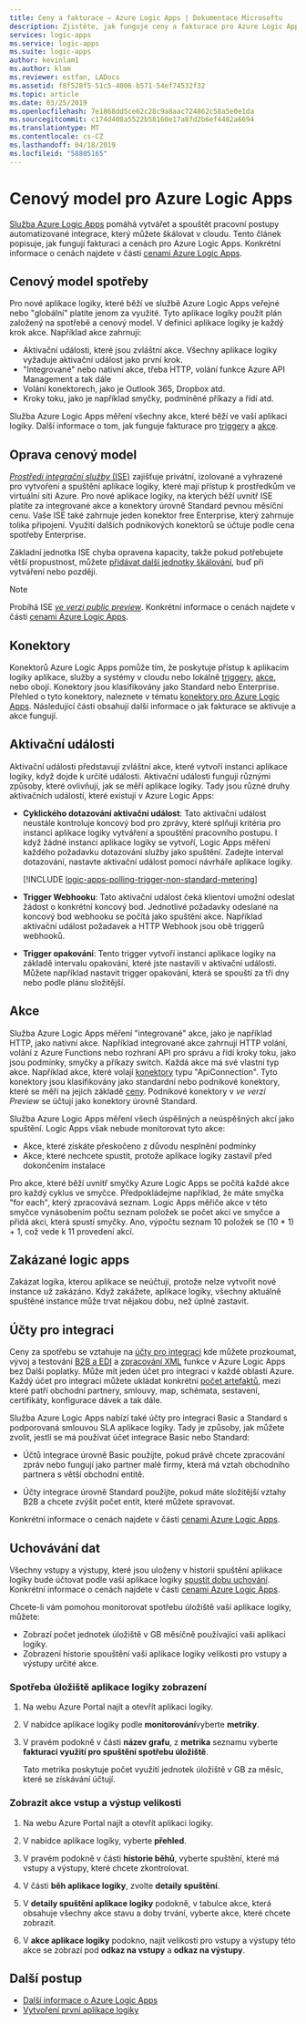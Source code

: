```yaml
---
title: Ceny a fakturace – Azure Logic Apps | Dokumentace Microsoftu
description: Zjistěte, jak funguje ceny a fakturace pro Azure Logic Apps
services: logic-apps
ms.service: logic-apps
ms.suite: logic-apps
author: kevinlam1
ms.author: klam
ms.reviewer: estfan, LADocs
ms.assetid: f8f528f5-51c5-4006-b571-54ef74532f32
ms.topic: article
ms.date: 03/25/2019
ms.openlocfilehash: 7e1868dd5ce62c28c9a8aac724862c58a5e0e1da
ms.sourcegitcommit: c174d408a5522b58160e17a87d2b6ef4482a6694
ms.translationtype: MT
ms.contentlocale: cs-CZ
ms.lasthandoff: 04/18/2019
ms.locfileid: "58805165"
---
```

# <a name="pricing-model-for-azure-logic-apps"></a>Cenový model pro Azure Logic Apps

[Služba Azure Logic Apps](../logic-apps/logic-apps-overview.md) pomáhá vytvářet a spouštět pracovní postupy automatizované integrace, který můžete škálovat v cloudu. Tento článek popisuje, jak fungují fakturaci a cenách pro Azure Logic Apps. Konkrétní informace o cenách najdete v části [cenami Azure Logic Apps](https://azure.microsoft.com/pricing/details/logic-apps).

<a name="consumption-pricing"></a>

## <a name="consumption-pricing-model"></a>Cenový model spotřeby

Pro nové aplikace logiky, které běží ve službě Azure Logic Apps veřejné nebo "globální" platíte jenom za využité. Tyto aplikace logiky použít plán založený na spotřebě a cenový model. V definici aplikace logiky je každý krok akce. Například akce zahrnují: 

* Aktivační události, které jsou zvláštní akce. Všechny aplikace logiky vyžaduje aktivační událost jako první krok.
* "Integrované" nebo nativní akce, třeba HTTP, volání funkce Azure API Management a tak dále
* Volání konektorech, jako je Outlook 365, Dropbox atd.
* Kroky toku, jako je například smyčky, podmíněné příkazy a řídí atd.

Služba Azure Logic Apps měření všechny akce, které běží ve vaší aplikaci logiky. Další informace o tom, jak funguje fakturace pro [triggery](#triggers) a [akce](#actions).

<a name="fixed-pricing"></a>

## <a name="fixed-pricing-model"></a>Oprava cenový model

[ *Prostředí integrační služby* (ISE)](../logic-apps/connect-virtual-network-vnet-isolated-environment-overview.md) zajišťuje privátní, izolované a vyhrazené pro vytvoření a spuštění aplikace logiky, které mají přístup k prostředkům ve virtuální síti Azure. Pro nové aplikace logiky, na kterých běží uvnitř ISE platíte za integrované akce a konektory úrovně Standard pevnou měsíční cenu. Vaše ISE také zahrnuje jeden konektor free Enterprise, který zahrnuje tolika připojení. Využití dalších podnikových konektorů se účtuje podle cena spotřeby Enterprise. 

Základní jednotka ISE chyba opravena kapacity, takže pokud potřebujete větší propustnost, můžete [přidávat další jednotky škálování](../logic-apps/connect-virtual-network-vnet-isolated-environment.md#add-capacity), buď při vytváření nebo později.

> [!NOTE]
> Probíhá ISE [ *ve verzi public preview*](https://azure.microsoft.com/support/legal/preview-supplemental-terms/). Konkrétní informace o cenách najdete v části [cenami Azure Logic Apps](https://azure.microsoft.com/pricing/details/logic-apps).

<a name="connectors"></a>

## <a name="connectors"></a>Konektory

Konektorů Azure Logic Apps pomůže tím, že poskytuje přístup k aplikacím logiky aplikace, služby a systémy v cloudu nebo lokálně [triggery](#triggers), [akce](#actions), nebo obojí. Konektory jsou klasifikovány jako Standard nebo Enterprise. Přehled o tyto konektory, naleznete v tématu [konektory pro Azure Logic Apps](../connectors/apis-list.md). Následující části obsahují další informace o jak fakturace se aktivuje a akce fungují.

<a name="triggers"></a>

## <a name="triggers"></a>Aktivační události

Aktivační události představují zvláštní akce, které vytvoří instanci aplikace logiky, když dojde k určité události. Aktivační události fungují různými způsoby, které ovlivňují, jak se měří aplikace logiky. Tady jsou různé druhy aktivačních událostí, které existují v Azure Logic Apps:

* **Cyklického dotazování aktivační událost**: Tato aktivační událost neustále kontroluje koncový bod pro zprávy, které splňují kritéria pro instanci aplikace logiky vytváření a spouštění pracovního postupu. I když žádné instanci aplikace logiky se vytvoří, Logic Apps měření každého požadavku dotazování služby jako spuštění. Zadejte interval dotazování, nastavte aktivační událost pomocí návrháře aplikace logiky.

  [!INCLUDE [logic-apps-polling-trigger-non-standard-metering](../../includes/logic-apps-polling-trigger-non-standard-metering.md)]

* **Trigger Webhooku**: Tato aktivační událost čeká klientovi umožní odeslat žádost o konkrétní koncový bod. Jednotlivé požadavky odeslané na koncový bod webhooku se počítá jako spuštění akce. Například aktivační událost požadavek a HTTP Webhook jsou obě triggerů webhooků.

* **Trigger opakování**: Tento trigger vytvoří instanci aplikace logiky na základě intervalu opakování, které jste nastavili v aktivační události. Můžete například nastavit trigger opakování, která se spouští za tři dny nebo podle plánu složitější.

<a name="actions"></a>

## <a name="actions"></a>Akce

Služba Azure Logic Apps měření "integrované" akce, jako je například HTTP, jako nativní akce. Například integrované akce zahrnují HTTP volání, volání z Azure Functions nebo rozhraní API pro správu a řídí kroky toku, jako jsou podmínky, smyčky a příkazy switch. Každá akce má své vlastní typ akce. Například akce, které volají [konektory](https://docs.microsoft.com/connectors) typu "ApiConnection". Tyto konektory jsou klasifikovány jako standardní nebo podnikové konektory, které se měří na jejich základě [ceny](https://azure.microsoft.com/pricing/details/logic-apps). Podnikové konektory v *ve verzi Preview* se účtují jako konektory úrovně Standard.

Služba Azure Logic Apps měření všech úspěšných a neúspěšných akcí jako spuštění. Logic Apps však nebude monitorovat tyto akce:

* Akce, které získáte přeskočeno z důvodu nesplnění podmínky
* Akce, které nechcete spustit, protože aplikace logiky zastavil před dokončením instalace

Pro akce, které běží uvnitř smyčky Azure Logic Apps se počítá každé akce pro každý cyklus ve smyčce. Předpokládejme například, že máte smyčka "for each", který zpracovává seznam. Logic Apps měřiče akce v této smyčce vynásobením počtu seznam položek se počet akcí ve smyčce a přidá akci, která spustí smyčky. Ano, výpočtu seznam 10 položek se (10 * 1) + 1, což vede k 11 provedení akcí.

## <a name="disabled-logic-apps"></a>Zakázané logic apps

Zakázat logika, kterou aplikace se neúčtují, protože nelze vytvořit nové instance už zakázáno.
Když zakážete, aplikace logiky, všechny aktuálně spuštěné instance může trvat nějakou dobu, než úplně zastavit.

## <a name="integration-accounts"></a>Účty pro integraci

Ceny za spotřebu se vztahuje na [účty pro integraci](logic-apps-enterprise-integration-create-integration-account.md) kde můžete prozkoumat, vývoj a testování [B2B a EDI](logic-apps-enterprise-integration-b2b.md) a [zpracování XML](logic-apps-enterprise-integration-xml.md) funkce v Azure Logic Apps bez Další poplatky.
Může mít jeden účet pro integraci v každé oblasti Azure. Každý účet pro integraci můžete ukládat konkrétní [počet artefaktů](../logic-apps/logic-apps-limits-and-config.md), mezi které patří obchodní partnery, smlouvy, map, schémata, sestavení, certifikáty, konfigurace dávek a tak dále.

Služba Azure Logic Apps nabízí také účty pro integraci Basic a Standard s podporovaná smlouvou SLA aplikace logiky. Tady je způsoby, jak můžete zvolit, jestli se má používat účet integrace Basic nebo Standard:

* Účtů integrace úrovně Basic použijte, pokud právě chcete zpracování zpráv nebo fungují jako partner malé firmy, která má vztah obchodního partnera s větší obchodní entitě.

* Účty integrace úrovně Standard použijte, pokud máte složitější vztahy B2B a chcete zvýšit počet entit, které můžete spravovat.

Konkrétní informace o cenách najdete v části [cenami Azure Logic Apps](https://azure.microsoft.com/pricing/details/logic-apps).

<a name="data-retention"></a>

## <a name="data-retention"></a>Uchovávání dat

Všechny vstupy a výstupy, které jsou uloženy v historii spuštění aplikace logiky bude účtovat podle vaší aplikace logiky [spustit dobu uchování](logic-apps-limits-and-config.md#run-duration-retention-limits). Konkrétní informace o cenách najdete v části [cenami Azure Logic Apps](https://azure.microsoft.com/pricing/details/logic-apps).

Chcete-li vám pomohou monitorovat spotřebu úložiště vaší aplikace logiky, můžete:

* Zobrazí počet jednotek úložiště v GB měsíčně používající vaši aplikaci logiky.
* Zobrazení historie spouštění vaší aplikace logiky velikosti pro vstupy a výstupy určité akce.

<a name="storage-consumption"></a>

### <a name="view-logic-app-storage-consumption"></a>Spotřeba úložiště aplikace logiky zobrazení

1. Na webu Azure Portal najít a otevřít aplikaci logiky.

1. V nabídce aplikace logiky podle **monitorování**vyberte **metriky**.

1. V pravém podokně v části **název grafu**, z **metrika** seznamu vyberte **fakturaci využití pro spuštění spotřebu úložiště**.

   Tato metrika poskytuje počet využití jednotek úložiště v GB za měsíc, které se získávání účtují.

<a name="input-output-sizes"></a>

### <a name="view-action-input-and-output-sizes"></a>Zobrazit akce vstup a výstup velikosti

1. Na webu Azure Portal najít a otevřít aplikaci logiky.

1. V nabídce aplikace logiky, vyberte **přehled**.

1. V pravém podokně v části **historie běhů**, vyberte spuštění, které má vstupy a výstupy, které chcete zkontrolovat.

1. V části **běh aplikace logiky**, zvolte **detaily spuštění**.

1. V **detaily spuštění aplikace logiky** podokně, v tabulce akce, která obsahuje všechny akce stavu a doby trvání, vyberte akce, které chcete zobrazit.

1. V **akce aplikace logiky** podokno, najít velikosti pro vstupy a výstupy této akce se zobrazí pod **odkaz na vstupy** a **odkaz na výstupy**.

## <a name="next-steps"></a>Další postup

* [Další informace o Azure Logic Apps](logic-apps-overview.md)
* [Vytvoření první aplikace logiky](quickstart-create-first-logic-app-workflow.md)